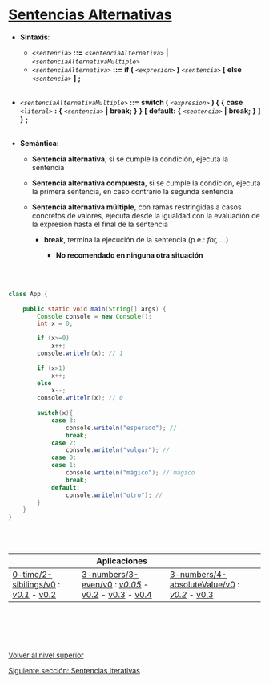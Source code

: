 # [Sentencias Alternativas](/c4how/u3structuredProgramming/u1conditionalStatements/README.md)


* **Sintaxis**:


	+ *`<sentencia>`* **::=** *`<sentenciaAlternativa>`* **|** *`<sentenciaAlternativaMultiple>`*
	+ *`<sentenciaAlternativa>`* **::=** **if (** *`<expresion>`* **)** *`<sentencia>`* **[** **else** *`<sentencia>`* **]** **;**
<br><br>
* *`<sentenciaAlternativaMultiple>`* **::=** **switch (** *`<expresion>`* **) {** **{** **case** *`<literal>`* **:** **{** *`<sentencia>`* **|** **break;** **}** **}** **[** **default:** **{** *`<sentencia>`* **|** **break;** **}** **]** **}** **;**
 <br><br>
* **Semántica**:


	+ **Sentencia alternativa**, si se cumple la condición, ejecuta la sentencia
	+ **Sentencia alternativa compuesta**, si se cumple la condicion, ejecuta la primera sentencia, en caso contrario la segunda sentencia
	+ **Sentencia alternativa múltiple**, con ramas restringidas a casos concretos de valores, ejecuta desde la igualdad con la evaluación de la expresión hasta el final de la sentencia
	
	
		- **break**, termina la ejecución de la sentencia (p.e.: *for, …​*)
		
		
			* **No recomendado en ninguna otra situación**


 <br><br>


```java
class App {
    
    public static void main(String[] args) {
        Console console = new Console();
        int x = 0;

        if (x>=0)
            x++;
        console.writeln(x); // 1
                    
        if (x>1)
            x++;
        else
            x--;
        console.writeln(x); // 0
        
        switch(x){
            case 3:
                console.writeln("esperado"); // 
                break;
            case 2:
                console.writeln("vulgar"); // 
            case 0:
            case 1:
                console.writeln("mágico"); // mágico
                break;
            default:
                console.writeln("otro"); // 
        }
    }
}
```


 <br><br>

|     | **Aplicaciones** |    |
| --- |--- |--- |
| [0-time/2-sibilings/v0](https://github.com/USantaTecla-0-domains/0-simpleDomains/blob/master/docs/0-time.md#2-sibilingsv0) : [*v0.1*](https://github.com/USantaTecla-tech-java/src/blob/main/src/main/java/es/usantatecla/a0_time/a2_sibilings/v0_1/App.java) - [v0.2](https://github.com/USantaTecla-tech-java/src/blob/main/src/main/java/es/usantatecla/a0_time/a2_sibilings/v0_2/App.java) |[3-numbers/3-even/v0](https://github.com/USantaTecla-0-domains/0-simpleDomains/blob/master/docs/3-numbers.md#3-even) : [*v0.05*](https://github.com/USantaTecla-tech-java/src/blob/main/src/main/java/es/usantatecla/a3_numbers/a3_even/v0_05/App.java) - [v0.2](https://github.com/USantaTecla-tech-java/src/blob/main/src/main/java/es/usantatecla/a3_numbers/a3_even/v0_2/App.java) - [v0.3](https://github.com/USantaTecla-tech-java/src/blob/main/src/main/java/es/usantatecla/a3_numbers/a3_even/v0_3/App.java) - [v0.4](https://github.com/USantaTecla-tech-java/src/blob/main/src/main/java/es/usantatecla/a3_numbers/a3_even/v0_4/App.java) |[3-numbers/4-absoluteValue/v0](https://github.com/USantaTecla-0-domains/0-simpleDomains/blob/master/docs/3-numbers.md#4-absolutevalue) : [*v0.2*](https://github.com/USantaTecla-tech-java/src/blob/main/src/main/java/es/usantatecla/a3_numbers/a4_absoluteValue/v0_2/App.java) - [v0.3](https://github.com/USantaTecla-tech-java/src/blob/main/src/main/java/es/usantatecla/a3_numbers/a4_absoluteValue/v0_3/App.java) |
 


 <br><br>
---

[Volver al nivel superior](../README.md)

[Siguiente sección: Sentencias Iterativas](../u2iterativeStatements/README.md)
